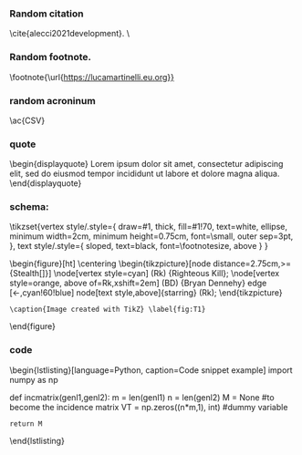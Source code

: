 

### Random citation 
\cite{alecci2021development}. \\
### Random footnote.
\footnote{\url{https://lucamartinelli.eu.org}}

### random acroninum 
\ac{CSV} 

### quote
\begin{displayquote}
Lorem ipsum dolor sit amet, consectetur adipiscing elit, sed do eiusmod tempor incididunt ut labore et dolore magna aliqua.
\end{displayquote}


### schema:

\tikzset{vertex style/.style={
    draw=#1,
    thick,
    fill=#1!70,
    text=white,
    ellipse,
    minimum width=2cm,
    minimum height=0.75cm,
    font=\small,
    outer sep=3pt,
  },
  text style/.style={
    sloped,
    text=black,
    font=\footnotesize,
    above
  }
}

\begin{figure}[ht]
    \centering
    \begin{tikzpicture}[node distance=2.75cm,>={Stealth[]}]
        \node[vertex style=cyan] (Rk) {Righteous Kill};
        \node[vertex style=orange, above of=Rk,xshift=2em] (BD) {Bryan Dennehy}
        edge [<-,cyan!60!blue] node[text style,above]{starring} (Rk);
    \end{tikzpicture}
    
    \caption{Image created with TikZ} \label{fig:T1}
\end{figure}

### code
\begin{lstlisting}[language=Python, caption=Code snippet example]
import numpy as np
    
def incmatrix(genl1,genl2):
    m = len(genl1)
    n = len(genl2)
    M = None #to become the incidence matrix
    VT = np.zeros((n*m,1), int)  #dummy variable

    
    return M
\end{lstlisting}